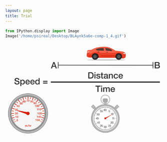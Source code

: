 ```yaml
---
layout: page
title: Trial
---
```



```python
from IPython.display import Image
Image('/home/psireal/Desktop/BLAynk5a6e-comp-1_4.gif')
```



![trial](/_images/pSFqt3l24y-comp-1_3.gif)


